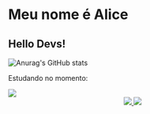 # Meu nome é Alice
## Hello Devs!

![Anurag's GitHub stats](https://github-readme-stats.vercel.app/api?username=alicefrogeri&show_icons=true&theme=radical)

Estudando no momento:
<div align="left"> 
  <a target="_blank" href="https://www.java.com" > <img src="https://img.icons8.com/color/48/000000/java-coffee-cup-logo.png" /> </a>
</div>

<div align="center"> 
<a href="https://www.instagram.com/licefrogeri/" target="_blank"><img src="https://img.shields.io/badge/-Instagram-%23E4405F?style=for-the-badge&logo=instagram&logoColor=white" target="_blank">
  </a>
<a href="https://www.linkedin.com/in/alice-frogeri/" target="_blank"><img src="https://img.shields.io/badge/-LinkedIn-%230077B5?style=for-the-badge&logo=linkedin&logoColor=white" target="_blank">
  </a> 
</div>
